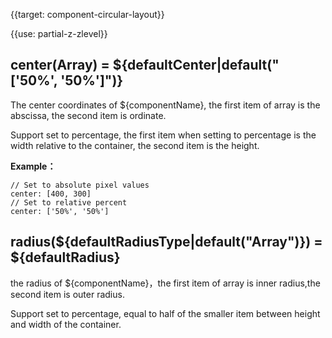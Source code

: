 {{target: component-circular-layout}}

{{use: partial-z-zlevel}}


## center(Array) = ${defaultCenter|default("['50%', '50%']")}

The center coordinates of ${componentName}, the first item of array is the abscissa, the second item is ordinate.

Support set to percentage, the first item when setting to percentage is the width relative to the container, the second item is the height.

**Example：**
```
// Set to absolute pixel values
center: [400, 300]
// Set to relative percent
center: ['50%', '50%']
```

## radius(${defaultRadiusType|default("Array")}) = ${defaultRadius}

the radius of ${componentName}，the first item of array is inner radius,the second item is outer radius.

Support set to percentage, equal to half of the smaller item between height and width of the container. 
